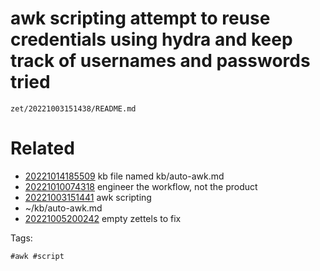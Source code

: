 # awk scripting attempt to reuse credentials using hydra and keep track of usernames and passwords tried

` zet/20221003151438/README.md `

# Related

- [20221014185509](/zet/20221014185509/README.md) kb file named kb/auto-awk.md
- [20221010074318](/zet/20221010074318/README.md) engineer the workflow, not the product
- [20221003151441](/zet/20221003151441/README.md) awk scripting
- ~/kb/auto-awk.md
- [20221005200242](/zet/20221005200242/README.md) empty zettels to fix

Tags:

    #awk #script 
